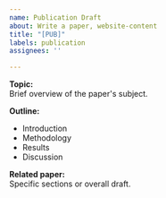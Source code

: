```yaml
---
name: Publication Draft
about: Write a paper, website-content
title: "[PUB]"
labels: publication
assignees: ''

---
```


**Topic:**  
Brief overview of the paper's subject.

**Outline:**  
- Introduction  
- Methodology  
- Results  
- Discussion  

**Related paper:**  
Specific sections or overall draft.
